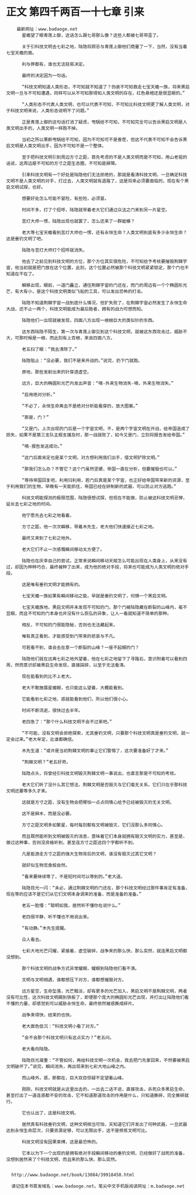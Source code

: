 # 正文 第四千两百一十七章 引来
        最新网址：www.badaoge.net
          星蟾望了眼青莲上御，这话怎么跟七哥那么像？这些人都被七哥带歪了。
      
          关于引科技文明去七彩之地，陆隐将顾忌与青莲上御他们商量了一下，当然，没有当着七宝天蟾的面。
      
          利与弊都有，谁也无法轻易决定。
      
          最终的决定因为一句话。
      
          “科技文明知道人类形态，不可知就不知道了？伪装不可知救走七宝天蟾一族，将来黑启文明一旦与不可知遭遇，同样可以从不可知那得知人类文明的存在，红色悬棺还是很显眼的。”
      
          “人类形态不代表人类文明，也可以代表不可知，不可知比科技文明更了解人类文明，对于科技文明来说，人类形态说明不了问题。”
      
          正是青莲上御的这句话打消了疑虑，甩锅给不可知，不可知完全可以告诉黑启文明是人类文明出手的，人类文明一样跑不掉。
      
          当初之所以果断甩锅给不可知，因为不可知可不是善茬，但这不代表不可知不会告诉黑启文明是人类文明出手，因为不可知不是一个整体。
      
          至于把科技文明引到周边方寸之距，首先考虑的不是人类文明而是不可知，用山老祖的话说，这周边是不可知的方寸之距生态圈，不可知是屏障。
      
          引来科技文明有一个好处是陆隐他们无法拒绝的，那就是看清科技文明，一旦确定科技文明不是人类文明的对手，打过去，人类文明就有退路了，这是将来必须要面临的，现在有个黑启文明试探，也好。
      
          想要好处怎么可能不冒险，有些险，必须冒。
      
          时间不多，打了个招呼，陆隐就带着老大它们通过众法之门来到另一片星空。
      
          苦灯大师一愣，陆隐出现也就罢了，怎么还来了一群蛤蟆？
      
          老大等七宝天蟾看到苦灯大师也一愣，还有永恒生命？人类文明到底有多少永恒生命？这是垂钓文明了吧。
      
          陆隐与苦灯大师打个招呼就消失。
      
          他去了之前见到科技文明的方位，那个方位其实很危险，不可知给予考核要摧毁荆棘宇宙，他当初就是把门放在这个位置，此刻，这个位置必然被那个科技文明紧紧锁定，那个门也不知道在不在了。
      
          瞬移出现，眼前，一道门矗立，通往荆棘宇宙的门还在，而门的周边有一个个椭圆形光芒，有大有小，是这个科技文明类似飞船的工具，可以发出恐怖的打击。
      
          陆隐不知道荆棘宇宙一战到底什么情况，但犷失败了，在荆棘宇宙必然发生了永恒生命大战，还不止一两个，科技文明能成为最后胜者，拥有的战力可想而知。
      
          陆隐他们一出现就被发现，四面八方出现一根根巨大的类似针的东西。
      
          这东西陆隐不陌生，第一次与青莲上御见到这个科技文明，就被这东西攻击过，威胁不大，可那时候是一根，而此刻有上百根，来自四面八方。
      
          老五扫了眼：“我去清除了。”
      
          陆隐阻止：“没必要，我们不是来开战的。”说完，扔下门就跑。
      
          原地，那些发射出来的针穿透虚空。
      
          远方，巨大的椭圆形光芒内发出声音：“嘀-外来生物消失-嘀，外来生物消失。”
      
          “启用绝对分析。”
      
          “不必了，永恒生命离去不是绝对分析能看穿的，放大图案。”
      
          “那是，门？”
      
          “又是门，上次出现的门后是一个宇宙文明，不，是两个宇宙文明在开战，给帝国造成了损失，如果不是第三支队主舰支援及时，那一战就败了，如今又是门，立刻将报告发给帝国。”
      
          “嘀-报告发送成功。”
      
          “这门后面肯定也是某个文明，对方想利用我们出手，借文明铲除文明。”
      
          “那我们怎么办？不管它？这个门虽然坚硬，帝国一直在分析，但要摧毁也可以。”
      
          “等待帝国回复吧，利用归利用，若门后真是某个宇宙，也正好给帝国带来新的资源，至于利用我们的生物，早晚有一天能抓住，帝国已经在研制新的武器，可以防止对方逃跑。”
      
          科技文明能探测的极限范围，陆隐很想试探，但现在不能做，防止被这科技文明忌惮，延长去七彩之地的时间。
      
          他宁愿先去七彩之地看着。
      
          方寸之距，他一次次瞬移，带着木先生，老大他们快速接近七彩之地。
      
          最终又来到了七彩之地外。
      
          老大它们不止一次感慨瞬间移动太方便了。
      
          陆隐也在庆幸自己的尝试，正常来说瞬间移动天赋怎么可能出现在人类身上，从来没有过，却因为种种巧合，最终被种了出来，成为他的绝对手段，将来也可能成为人类文明的绝对手段。
      
          这是唯有垂钓文明才能拥有的。
      
          七宝天蟾一族如果有瞬间移动之能，早就是垂钓文明了，何惧一个黑启文明。
      
          七宝天蟾族地，黑启文明并未发现不可知的门，那个门被陆隐藏在断裂的山峰内，毫不显眼，而且不可知的门本身也并没有什么恢弘的异象，让人一看就知道不简单的那种。
      
          相反，不可知的门很能隐秘，否则也无法藏起来。
      
          唯有真正看到，才能感受到门带来的悲哀与不凡。
      
          可若看不到，谁会去在意一个断裂的山峰？一座不起眼的门？
      
          陆隐他们就在远离七彩之地外望着，他在七彩之地留下了寻路石，意识附着可以看到四周，然而意识却被黑启生命发现，直接踩碎，以至于无法看清。
      
          现在能看到的比不上老大。
      
          老大不敢施展星蟾眼，也只能这么望着，大概能看到。
      
          它能看到七彩之地，惑就能看到他们，所以他们很小心。
      
          时间不断流逝，很快过去半年。
      
          老四急了：“那个什么科技文明不会不过来吧。”
      
          “不可能，没有文明会拒绝探索，尤其垂钓文明，只要那个科技文明真是垂钓文明，就一定会过来。”老大牟定，比谁都确信。
      
          木先生道：“或许是当初荆棘文明的事让它们警惕了，这次要准备好了才来。”
      
          “荆棘文明？”老五好奇。
      
          陆隐点头，将曾经引科技文明毁灭荆棘文明一事说出，也直言那是不可知的考核。
      
          老大它们听了没什么其它想法，荆棘文明是否毁灭与它们毫无关系，它们只在乎那科技文明还要等多久才来。
      
          这就是方寸之距，没有生物会把哪怕一点点同情心给予已经被毁灭的无关文明。
      
          这不是麻木，而是没必要。
      
          方寸之距文明多如繁星，每时每刻都有文明被毁灭，它们没那么多同情心。
      
          而且既然能听到文明被毁灭的消息，意味着它们本身就拥有毁灭文明的实力，甚至是，做过这种事，否则没资格听到，甚至连方寸之距这四个字都听不到。
      
          凡是能游走方寸之距的强大生物背后的文明，谁没有毁灭过其它文明？
      
          就好似生物觅食般自然。
      
          “看来要继续等了，不是短时间可以等到的。”老大道。
      
          陆隐目光一闪：“未必，通过荆棘文明的门还在，那个科技文明经过那件事肯定有准备，现在等的应该不是它们从它们文明本身调来的准备，而是准备的准备。”
      
          老五一脸懵：“聪明如我，居然听不懂你在说什么。”
      
          老四很平静，听不懂也不用说出来。
      
          “有动静。”木先生提醒。
      
          众人看去。
      
          七彩大地光芒闪耀，紧接着，虚空破碎，战争来的那么快，那么突然，就连黑启文明都没想到。
      
          那个科技文明的战争方式异常耀眼，耀眼到陆隐他们看不清。
      
          文明与文明相遇，谁都想压下对方，谁都想摧毁对方。
      
          远方星空，生命坠落，光芒黯淡，却有更多的光芒加入，黑启文明不是荆棘文明，两者没有可比性，这次科技文明踢到铁板了，即便那个庞大的椭圆形光芒出现，并打出让陆隐他们看不懂的力量，却感觉到可以威胁永恒生命，最终依然被惑撕成碎片。
      
          战争来得快，结束的也快。
      
          老大面色低沉：“科技文明小看了对方。”
      
          “会不会那个科技文明只有这点实力？”老五问。
      
          老大看向陆隐。
      
          陆隐目光凝重：“不管如何，再给科技文明一次机会，我去把门先拿回来，不然要被黑启文明破坏了。”说完，瞬间消失，再出现来到七彩大地山峰之内。
      
          而山峰外，惑，断都在，巨大双目惊疑不定望着山峰。
      
          刚刚，科技文明就是从这里出去的，一出去二话不说，直接攻击，杀死众多黑启生命，甚至打出了一道连惑都不安的攻击，它不知道那道攻击的作用是什么，只知道撕碎，完全撕碎就行。
      
          它也认出了，这是科技文明。
      
          居然真有科技垂钓文明，这种文明相当可怕，天知道它们开发出了何种武器，一旦武器达到永恒生命层次，只要资源足够，可以无限出手，这不是修炼文明可比。
      
          科技文明没有因果束缚，这是最恐怖的。
      
          它本以为下一个出现的是拥有绝对手段瞬间移动的垂钓文明，已经做好了战死的准备，没想到居然来了个科技文明，而且来的那么快，那么突然。
      
      
      http://www.badaoge.net/book/13084/39918458.html
      
      请记住本书首发域名：www.badaoge.net。笔尖中文手机版阅读网址：m.badaoge.net